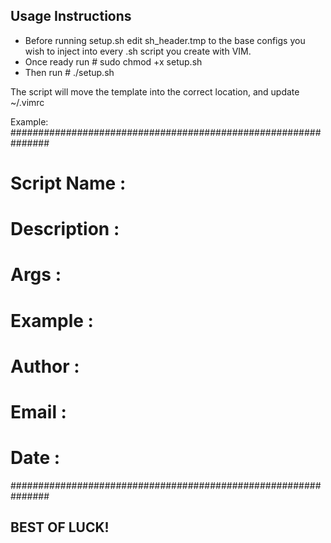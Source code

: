 ## Usage Instructions ## 
- Before running setup.sh edit sh_header.tmp to the base configs you wish to inject into every .sh script you create with VIM.
- Once ready run # sudo chmod +x setup.sh
- Then run # ./setup.sh

The script will move the template into the correct location, and update ~/.vimrc

Example:
###############################################################
# Script Name 	:
# Description	:
# Args		:
# Example	: 
# Author	: 
# Email		: 
# Date		:  
###############################################################

## BEST OF LUCK! ##
